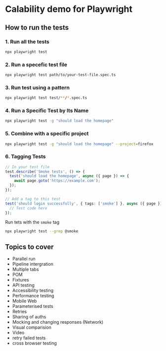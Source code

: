 # Calability demo for Playwright

## How to run the tests

### 1. Run all the tests
```bash
npx playwright test
```

### 2. Run a specefic test file 
```bash
npx playwright test path/to/your-test-file.spec.ts
```

### 3. Run test using a pattern
```bash
npx playwright test test/**/*.spec.ts
```

### 4. Run a Specific Test by Its Name

```bash
npx playwright test -g "should load the homepage"
```
### 5. Combine with a specific project
```bash
npx playwright test -g "should load the homepage" --project=firefox
```
### 6. Tagging Tests
```ts
// In your test file
test.describe('Smoke tests', () => {
  test('should load the homepage', async ({ page }) => {
    await page.goto('https://example.com');
  });
});

// Add a tag to this test
test('should login successfully', { tags: ['smoke'] }, async ({ page }) => {
  // Test code here
});
```
Run tets with the `smoke` tag
```bash
npx playwright test --grep @smoke
```

## Topics to cover
- Parallel run
- Pipeline intergration
- Multiple tabs
- POM
- Fixtures
- API testing
- Accessibility testing
- Performance testing
- Mobile Web
- Parameterised tests
- Retries
- Sharing of auths
- Mocking and changing responses (Network)
- Visual comparision
- Video
- retry failed tests
- cross browser testing
